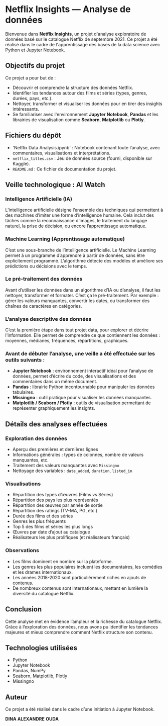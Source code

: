 # Netflix Insights — Analyse de données

Bienvenue dans **Netflix Insights**, un projet d'analyse exploratoire de données basé sur le catalogue Netflix de septembre 2021. Ce projet a été réalisé dans le cadre de l'apprentissage des bases de la data science avec Python et Jupyter Notebook.


## Objectifs du projet

Ce projet a pour but de :
- Découvrir et comprendre la structure des données Netflix.
- Identifier les tendances autour des films et séries (types, genres, durées, pays, etc.).
- Nettoyer, transformer et visualiser les données pour en tirer des insights intéressants.
- Se familiariser avec l'environnement **Jupyter Notebook**, **Pandas** et les librairies de visualisation comme **Seaborn**, **Matplotlib** ou **Plotly**.


## Fichiers du dépôt

- 'Netflix Data Analysis.ipynb' : Notebook contenant toute l’analyse, avec commentaires, visualisations et interprétations.
- `netflix_titles.csv` : Jeu de données source (fourni, disponible  sur Kaggle).
- `README.md` : Ce fichier de documentation du projet.


## Veille technologique : AI Watch
### Intelligence Artificielle (IA)
L’intelligence artificielle désigne l’ensemble des techniques qui permettent à des machines d’imiter une forme d’intelligence humaine. Cela inclut des tâches comme la reconnaissance d’images, le traitement du langage naturel, la prise de décision, ou encore l’apprentissage automatique.

### Machine Learning (Apprentissage automatique)
C’est une sous-branche de l’intelligence artificielle. Le Machine Learning permet à un programme d’apprendre à partir de données, sans être explicitement programmé. L’algorithme détecte des modèles et améliore ses prédictions ou décisions avec le temps.

### Le pré-traitement des données
Avant d’utiliser les données dans un algorithme d’IA ou d’analyse, il faut les nettoyer, transformer et formater. C’est ça le pré-traitement. Par exemple : gérer les valeurs manquantes, convertir les dates, ou transformer des chaînes de caractères en catégories.

### L’analyse descriptive des données
C’est la première étape dans tout projet data, pour explorer et décrire l'information.
Elle permet de comprendre ce que contiennent les données : moyennes, médianes, fréquences, répartitions, graphiques.


### Avant de débuter l’analyse, une veille a été effectuée sur les outils suivants :

- **Jupyter Notebook** : environnement interactif idéal pour l’analyse de données, permet d’écrire du code, des visualisations et des commentaires dans un même document.
- **Pandas** : librairie Python incontournable pour manipuler les données tabulaires.
- **Missingno** : outil pratique pour visualiser les données manquantes.
- **Matplotlib / Seaborn / Plotly** : outils de visualisation permettant de représenter graphiquement les insights.


## Détails des analyses effectuées

### Exploration des données
- Aperçu des premières et dernières lignes
- Informations générales : types de colonnes, nombre de valeurs manquantes, etc.
- Traitement des valeurs manquantes avec `Missingno`
- Nettoyage des variables : `date_added`, `duration`, `listed_in`

### Visualisations
- Répartition des types d’œuvres (Films vs Séries)
- Répartition des pays les plus représentés
- Répartition des œuvres par année de sortie
- Répartition des ratings (TV-MA, PG, etc.)
- Durée des films et des séries
- Genres les plus fréquents
- Top 5 des films et séries les plus longs
- Œuvres par date d’ajout au catalogue
- Réalisateurs les plus prolifiques (et réalisateurs français)

### Observations
- Les films dominent en nombre sur la plateforme.
- Les genres les plus populaires incluent les documentaires, les comédies et les drames internationaux.
- Les années 2018-2020 sont particulièrement riches en ajouts de contenus.
- De nombreux contenus sont internationaux, mettant en lumière la diversité du catalogue Netflix.


## Conclusion

Cette analyse met en évidence l’ampleur et la richesse du catalogue Netflix. Grâce à l’exploration des données, nous avons pu identifier les tendances majeures et mieux comprendre comment Netflix structure son contenu.


## Technologies utilisées

- Python
- Jupyter Notebook
- Pandas, NumPy
- Seaborn, Matplotlib, Plotly
- Missingno


## Auteur

Ce projet a été réalisé dans le cadre d’une initiation à Jupyter Notebook.  

**DINA**   **ALEXANDRE**       **OUDA**

